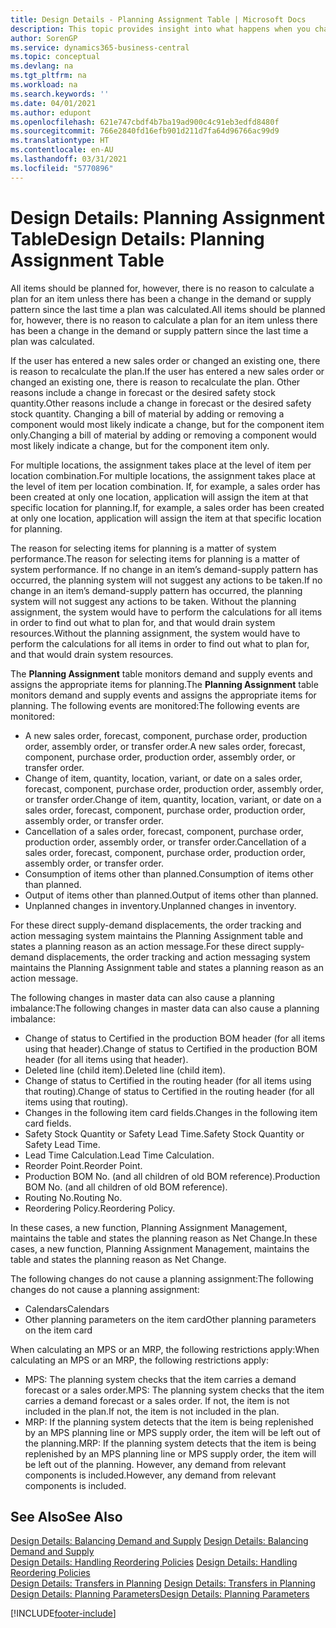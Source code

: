 ```yaml
---
title: Design Details - Planning Assignment Table | Microsoft Docs
description: This topic provides insight into what happens when you change how you plan for an item.
author: SorenGP
ms.service: dynamics365-business-central
ms.topic: conceptual
ms.devlang: na
ms.tgt_pltfrm: na
ms.workload: na
ms.search.keywords: ''
ms.date: 04/01/2021
ms.author: edupont
ms.openlocfilehash: 621e747cbdf4b7ba19ad900c4c91eb3edfd8480f
ms.sourcegitcommit: 766e2840fd16efb901d211d7fa64d96766ac99d9
ms.translationtype: HT
ms.contentlocale: en-AU
ms.lasthandoff: 03/31/2021
ms.locfileid: "5770896"
---
```

# <a name="design-details-planning-assignment-table"></a><span data-ttu-id="6978d-103">Design Details: Planning Assignment Table</span><span class="sxs-lookup"><span data-stu-id="6978d-103">Design Details: Planning Assignment Table</span></span>
<span data-ttu-id="6978d-104">All items should be planned for, however, there is no reason to calculate a plan for an item unless there has been a change in the demand or supply pattern since the last time a plan was calculated.</span><span class="sxs-lookup"><span data-stu-id="6978d-104">All items should be planned for, however, there is no reason to calculate a plan for an item unless there has been a change in the demand or supply pattern since the last time a plan was calculated.</span></span>  

<span data-ttu-id="6978d-105">If the user has entered a new sales order or changed an existing one, there is reason to recalculate the plan.</span><span class="sxs-lookup"><span data-stu-id="6978d-105">If the user has entered a new sales order or changed an existing one, there is reason to recalculate the plan.</span></span> <span data-ttu-id="6978d-106">Other reasons include a change in forecast or the desired safety stock quantity.</span><span class="sxs-lookup"><span data-stu-id="6978d-106">Other reasons include a change in forecast or the desired safety stock quantity.</span></span> <span data-ttu-id="6978d-107">Changing a bill of material by adding or removing a component would most likely indicate a change, but for the component item only.</span><span class="sxs-lookup"><span data-stu-id="6978d-107">Changing a bill of material by adding or removing a component would most likely indicate a change, but for the component item only.</span></span>  

<span data-ttu-id="6978d-108">For multiple locations, the assignment takes place at the level of item per location combination.</span><span class="sxs-lookup"><span data-stu-id="6978d-108">For multiple locations, the assignment takes place at the level of item per location combination.</span></span> <span data-ttu-id="6978d-109">If, for example, a sales order has been created at only one location, application will assign the item at that specific location for planning.</span><span class="sxs-lookup"><span data-stu-id="6978d-109">If, for example, a sales order has been created at only one location, application will assign the item at that specific location for planning.</span></span>  

<span data-ttu-id="6978d-110">The reason for selecting items for planning is a matter of system performance.</span><span class="sxs-lookup"><span data-stu-id="6978d-110">The reason for selecting items for planning is a matter of system performance.</span></span> <span data-ttu-id="6978d-111">If no change in an item’s demand-supply pattern has occurred, the planning system will not suggest any actions to be taken.</span><span class="sxs-lookup"><span data-stu-id="6978d-111">If no change in an item’s demand-supply pattern has occurred, the planning system will not suggest any actions to be taken.</span></span> <span data-ttu-id="6978d-112">Without the planning assignment, the system would have to perform the calculations for all items in order to find out what to plan for, and that would drain system resources.</span><span class="sxs-lookup"><span data-stu-id="6978d-112">Without the planning assignment, the system would have to perform the calculations for all items in order to find out what to plan for, and that would drain system resources.</span></span>  

<span data-ttu-id="6978d-113">The **Planning Assignment** table monitors demand and supply events and assigns the appropriate items for planning.</span><span class="sxs-lookup"><span data-stu-id="6978d-113">The **Planning Assignment** table monitors demand and supply events and assigns the appropriate items for planning.</span></span> <span data-ttu-id="6978d-114">The following events are monitored:</span><span class="sxs-lookup"><span data-stu-id="6978d-114">The following events are monitored:</span></span>  

* <span data-ttu-id="6978d-115">A new sales order, forecast, component, purchase order, production order, assembly order, or transfer order.</span><span class="sxs-lookup"><span data-stu-id="6978d-115">A new sales order, forecast, component, purchase order, production order, assembly order, or transfer order.</span></span>  
* <span data-ttu-id="6978d-116">Change of item, quantity, location, variant, or date on a sales order, forecast, component, purchase order, production order, assembly order, or transfer order.</span><span class="sxs-lookup"><span data-stu-id="6978d-116">Change of item, quantity, location, variant, or date on a sales order, forecast, component, purchase order, production order, assembly order, or transfer order.</span></span>  
* <span data-ttu-id="6978d-117">Cancellation of a sales order, forecast, component, purchase order, production order, assembly order, or transfer order.</span><span class="sxs-lookup"><span data-stu-id="6978d-117">Cancellation of a sales order, forecast, component, purchase order, production order, assembly order, or transfer order.</span></span>  
* <span data-ttu-id="6978d-118">Consumption of items other than planned.</span><span class="sxs-lookup"><span data-stu-id="6978d-118">Consumption of items other than planned.</span></span>  
* <span data-ttu-id="6978d-119">Output of items other than planned.</span><span class="sxs-lookup"><span data-stu-id="6978d-119">Output of items other than planned.</span></span>  
* <span data-ttu-id="6978d-120">Unplanned changes in inventory.</span><span class="sxs-lookup"><span data-stu-id="6978d-120">Unplanned changes in inventory.</span></span>  

<span data-ttu-id="6978d-121">For these direct supply-demand displacements, the order tracking and action messaging system maintains the Planning Assignment table and states a planning reason as an action message.</span><span class="sxs-lookup"><span data-stu-id="6978d-121">For these direct supply-demand displacements, the order tracking and action messaging system maintains the Planning Assignment table and states a planning reason as an action message.</span></span>  

<span data-ttu-id="6978d-122">The following changes in master data can also cause a planning imbalance:</span><span class="sxs-lookup"><span data-stu-id="6978d-122">The following changes in master data can also cause a planning imbalance:</span></span>  

* <span data-ttu-id="6978d-123">Change of status to Certified in the production BOM header (for all items using that header).</span><span class="sxs-lookup"><span data-stu-id="6978d-123">Change of status to Certified in the production BOM header (for all items using that header).</span></span>  
* <span data-ttu-id="6978d-124">Deleted line (child item).</span><span class="sxs-lookup"><span data-stu-id="6978d-124">Deleted line (child item).</span></span>  
* <span data-ttu-id="6978d-125">Change of status to Certified in the routing header (for all items using that routing).</span><span class="sxs-lookup"><span data-stu-id="6978d-125">Change of status to Certified in the routing header (for all items using that routing).</span></span>  
* <span data-ttu-id="6978d-126">Changes in the following item card fields.</span><span class="sxs-lookup"><span data-stu-id="6978d-126">Changes in the following item card fields.</span></span>  
* <span data-ttu-id="6978d-127">Safety Stock Quantity or Safety Lead Time.</span><span class="sxs-lookup"><span data-stu-id="6978d-127">Safety Stock Quantity or Safety Lead Time.</span></span>  
* <span data-ttu-id="6978d-128">Lead Time Calculation.</span><span class="sxs-lookup"><span data-stu-id="6978d-128">Lead Time Calculation.</span></span>  
* <span data-ttu-id="6978d-129">Reorder Point.</span><span class="sxs-lookup"><span data-stu-id="6978d-129">Reorder Point.</span></span>  
* <span data-ttu-id="6978d-130">Production BOM No. (and all children of old BOM reference).</span><span class="sxs-lookup"><span data-stu-id="6978d-130">Production BOM No. (and all children of old BOM reference).</span></span>  
* <span data-ttu-id="6978d-131">Routing No.</span><span class="sxs-lookup"><span data-stu-id="6978d-131">Routing No.</span></span>  
* <span data-ttu-id="6978d-132">Reordering Policy.</span><span class="sxs-lookup"><span data-stu-id="6978d-132">Reordering Policy.</span></span>  

<span data-ttu-id="6978d-133">In these cases, a new function, Planning Assignment Management, maintains the table and states the planning reason as Net Change.</span><span class="sxs-lookup"><span data-stu-id="6978d-133">In these cases, a new function, Planning Assignment Management, maintains the table and states the planning reason as Net Change.</span></span>  

<span data-ttu-id="6978d-134">The following changes do not cause a planning assignment:</span><span class="sxs-lookup"><span data-stu-id="6978d-134">The following changes do not cause a planning assignment:</span></span>  

* <span data-ttu-id="6978d-135">Calendars</span><span class="sxs-lookup"><span data-stu-id="6978d-135">Calendars</span></span>  
* <span data-ttu-id="6978d-136">Other planning parameters on the item card</span><span class="sxs-lookup"><span data-stu-id="6978d-136">Other planning parameters on the item card</span></span>  

<span data-ttu-id="6978d-137">When calculating an MPS or an MRP, the following restrictions apply:</span><span class="sxs-lookup"><span data-stu-id="6978d-137">When calculating an MPS or an MRP, the following restrictions apply:</span></span>  

* <span data-ttu-id="6978d-138">MPS: The planning system checks that the item carries a demand forecast or a sales order.</span><span class="sxs-lookup"><span data-stu-id="6978d-138">MPS: The planning system checks that the item carries a demand forecast or a sales order.</span></span> <span data-ttu-id="6978d-139">If not, the item is not included in the plan.</span><span class="sxs-lookup"><span data-stu-id="6978d-139">If not, the item is not included in the plan.</span></span>  
* <span data-ttu-id="6978d-140">MRP: If the planning system detects that the item is being replenished by an MPS planning line or MPS supply order, the item will be left out of the planning.</span><span class="sxs-lookup"><span data-stu-id="6978d-140">MRP: If the planning system detects that the item is being replenished by an MPS planning line or MPS supply order, the item will be left out of the planning.</span></span> <span data-ttu-id="6978d-141">However, any demand from relevant components is included.</span><span class="sxs-lookup"><span data-stu-id="6978d-141">However, any demand from relevant components is included.</span></span>  

## <a name="see-also"></a><span data-ttu-id="6978d-142">See Also</span><span class="sxs-lookup"><span data-stu-id="6978d-142">See Also</span></span>  
<span data-ttu-id="6978d-143">[Design Details: Balancing Demand and Supply](design-details-balancing-demand-and-supply.md) </span><span class="sxs-lookup"><span data-stu-id="6978d-143">[Design Details: Balancing Demand and Supply](design-details-balancing-demand-and-supply.md) </span></span>  
<span data-ttu-id="6978d-144">[Design Details: Handling Reordering Policies](design-details-handling-reordering-policies.md) </span><span class="sxs-lookup"><span data-stu-id="6978d-144">[Design Details: Handling Reordering Policies](design-details-handling-reordering-policies.md) </span></span>  
<span data-ttu-id="6978d-145">[Design Details: Transfers in Planning](design-details-transfers-in-planning.md) </span><span class="sxs-lookup"><span data-stu-id="6978d-145">[Design Details: Transfers in Planning](design-details-transfers-in-planning.md) </span></span>  
[<span data-ttu-id="6978d-146">Design Details: Planning Parameters</span><span class="sxs-lookup"><span data-stu-id="6978d-146">Design Details: Planning Parameters</span></span>](design-details-planning-parameters.md)  


[!INCLUDE[footer-include](includes/footer-banner.md)]